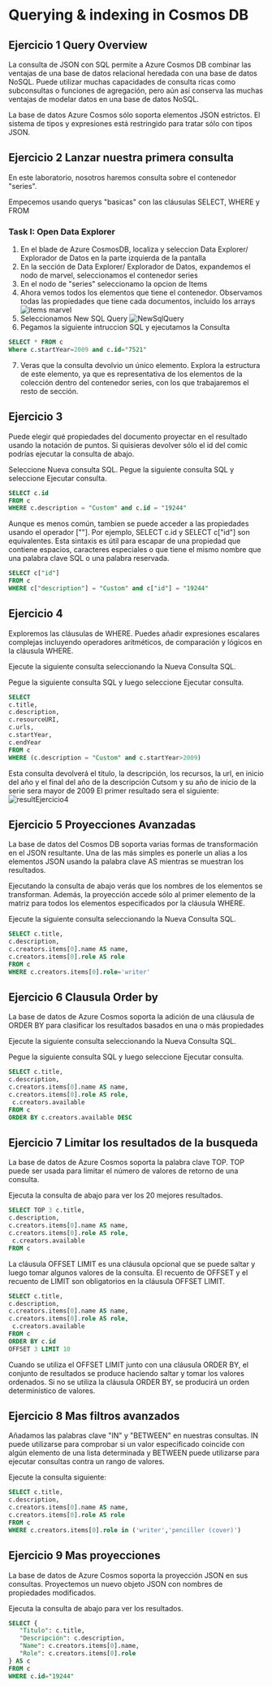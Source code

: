 # Querying & indexing in Cosmos DB

## Ejercicio 1 Query Overview

La consulta de JSON con SQL permite a Azure Cosmos DB combinar las ventajas de una base de datos relacional heredada con una base de datos NoSQL. Puede utilizar muchas capacidades de consulta ricas como subconsultas o funciones de agregación, pero aún así conserva las muchas ventajas de modelar datos en una base de datos NoSQL.

La base de datos Azure Cosmos sólo soporta elementos JSON estrictos. El sistema de tipos y expresiones está restringido para tratar sólo con tipos JSON. 

## Ejercicio 2 Lanzar nuestra primera consulta 

En este laboratorio, nosotros haremos consulta sobre el contenedor "series".

Empecemos usando querys "basicas" con las cláusulas SELECT, WHERE y FROM

### Task I: Open Data Explorer
1. En el blade de Azure CosmosDB, localiza y seleccion Data Explorer/ Explorador de Datos en la parte izquierda de la pantalla 
2. En la sección de Data Explorer/ Explorador de Datos, expandemos el nodo de marvel, seleccionamos el contenedor series 
3. En el nodo de "series" seleccionamo la opcion de Items
4. Ahora vemos todos los elementos que tiene el contenedor. Observamos todas las propiedades que tiene cada documentos, incluido los arrays
![items marvel](images/ItemsMarvel.PNG)
5. Seleccionamos New SQL Query
![NewSqlQuery](images/NewSqlQuery.PNG)
6. Pegamos la siguiente intruccion SQL y ejecutamos la Consulta
```sql
SELECT * FROM c
Where c.startYear=2009 and c.id="7521"
```
7. Veras que la consulta devolvio un único elemento. Explora la estructura de este elemento, ya que es representativa de los elementos de la colección dentro del contenedor series, con los que trabajaremos el resto de sección.

## Ejercicio 3 
Puede elegir qué propiedades del documento proyectar en el resultado usando la notación de puntos. Si quisieras devolver sólo el id del comic podrías ejecutar la consulta de abajo.

Seleccione Nueva consulta SQL. Pegue la siguiente consulta SQL y seleccione Ejecutar consulta.
```sql
SELECT c.id
FROM c
WHERE c.description = "Custom" and c.id = "19244"
```
Aunque es menos común, tambien se puede acceder a las propiedades usando el operador [""]. Por ejemplo, SELECT c.id y SELECT c["id"] son equivalentes. Esta sintaxis es útil para escapar de una propiedad que contiene espacios, caracteres especiales o que tiene el mismo nombre que una palabra clave SQL o una palabra reservada.
```sql
SELECT c["id"]
FROM c
WHERE c["description"] = "Custom" and c["id"] = "19244"
```

## Ejercicio 4
Exploremos las cláusulas de WHERE. Puedes añadir expresiones escalares complejas incluyendo operadores aritméticos, de comparación y lógicos en la cláusula WHERE.

Ejecute la siguiente consulta seleccionando la Nueva Consulta SQL.

Pegue la siguiente consulta SQL y luego seleccione Ejecutar consulta.
```sql
SELECT 
c.title,
c.description,
c.resourceURI,
c.urls,
c.startYear,
c.endYear
FROM c
WHERE (c.description = "Custom" and c.startYear>2009)
```
Esta consulta devolverá el titulo, la descripción, los recursos, la url, en inicio del año y el final del año de la descripción Cutsom y su año de inicio de la serie sera mayor de 2009
El primer resultado sera el siguiente:
![resultEjercicio4](/images/ResultEjercicio4.PNG)

## Ejercicio 5 Proyecciones Avanzadas
La base de datos del Cosmos DB soporta varias formas de transformación en el JSON resultante. Una de las más simples es ponerle un alias a los elementos JSON usando la palabra clave AS  mientras se muestran los resultados.

Ejecutando la consulta de abajo verás que los nombres de los elementos se transforman. Además, la proyección accede sólo al primer elemento de la matriz para todos los elementos especificados por la cláusula WHERE.

Ejecute la siguiente consulta seleccionando la Nueva Consulta SQL.
```sql
SELECT c.title,
c.description,
c.creators.items[0].name AS name,
c.creators.items[0].role AS role
FROM c
WHERE c.creators.items[0].role='writer'
```

## Ejercicio 6 Clausula Order by
La base de datos de Azure Cosmos soporta la adición de una cláusula de ORDER BY para clasificar los resultados basados en una o más propiedades

Ejecute la siguiente consulta seleccionando la Nueva Consulta SQL.

Pegue la siguiente consulta SQL y luego seleccione Ejecutar consulta.
```sql
SELECT c.title,
c.description,
c.creators.items[0].name AS name,
c.creators.items[0].role AS role,
 c.creators.available
FROM c
ORDER BY c.creators.available DESC
```

## Ejercicio 7 Limitar los resultados de la busqueda
La base de datos de Azure Cosmos soporta la palabra clave TOP. TOP puede ser usada para limitar el número de valores de retorno de una consulta.

Ejecuta la consulta de abajo para ver los 20 mejores resultados.
```sql
SELECT TOP 3 c.title,
c.description,
c.creators.items[0].name AS name,
c.creators.items[0].role AS role,
 c.creators.available
FROM c
```

La cláusula OFFSET LIMIT es una cláusula opcional que se puede saltar y luego tomar algunos valores de la consulta. El recuento de OFFSET y el recuento de LIMIT son obligatorios en la cláusula OFFSET LIMIT.

```sql
SELECT c.title,
c.description,
c.creators.items[0].name AS name,
c.creators.items[0].role AS role,
 c.creators.available
FROM c
ORDER BY c.id
OFFSET 3 LIMIT 10
```
Cuando se utiliza el OFFSET LIMIT junto con una cláusula ORDER BY, el conjunto de resultados se produce haciendo saltar y tomar los valores ordenados. Si no se utiliza la cláusula ORDER BY, se producirá un orden determinístico de valores.

## Ejercicio 8 Mas filtros avanzados

Añadamos las palabras clave "IN" y "BETWEEN" en nuestras consultas. IN puede utilizarse para comprobar si un valor especificado coincide con algún elemento de una lista determinada y BETWEEN puede utilizarse para ejecutar consultas contra un rango de valores.

Ejecute la consulta siguiente:
```sql
SELECT c.title,
c.description,
c.creators.items[0].name AS name,
c.creators.items[0].role AS role
FROM c
WHERE c.creators.items[0].role in ('writer','penciller (cover)')
```

## Ejercicio 9 Mas proyecciones
La base de datos de Azure Cosmos soporta la proyección JSON en sus consultas. Proyectemos un nuevo objeto JSON con nombres de propiedades modificados.

Ejecuta la consulta de abajo para ver los resultados.
```sql
SELECT {
   "Titulo": c.title,
   "Descripción": c.description,
   "Name": c.creators.items[0].name,
   "Role": c.creators.items[0].role 
} AS c
FROM c
WHERE c.id="19244"
```














